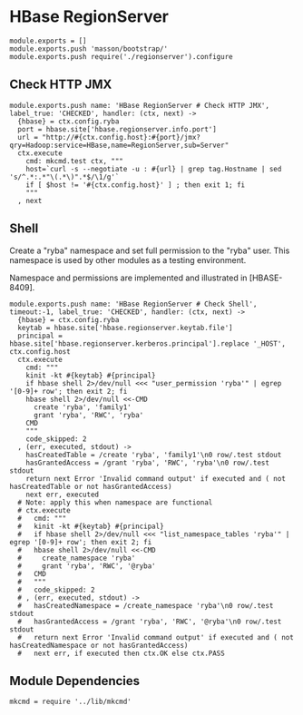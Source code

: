 
# HBase RegionServer

    module.exports = []
    module.exports.push 'masson/bootstrap/'
    module.exports.push require('./regionserver').configure

## Check HTTP JMX

    module.exports.push name: 'HBase RegionServer # Check HTTP JMX', label_true: 'CHECKED', handler: (ctx, next) ->
      {hbase} = ctx.config.ryba
      port = hbase.site['hbase.regionserver.info.port']
      url = "http://#{ctx.config.host}:#{port}/jmx?qry=Hadoop:service=HBase,name=RegionServer,sub=Server"
      ctx.execute
        cmd: mkcmd.test ctx, """
        host=`curl -s --negotiate -u : #{url} | grep tag.Hostname | sed 's/^.*:.*"\(.*\)".*$/\1/g'`      
        if [ $host != '#{ctx.config.host}' ] ; then exit 1; fi
        """
      , next

## Shell

Create a "ryba" namespace and set full permission to the "ryba" user. This
namespace is used by other modules as a testing environment.

Namespace and permissions are implemented and illustrated in [HBASE-8409].

    module.exports.push name: 'HBase RegionServer # Check Shell', timeout:-1, label_true: 'CHECKED', handler: (ctx, next) ->
      {hbase} = ctx.config.ryba
      keytab = hbase.site['hbase.regionserver.keytab.file']
      principal = hbase.site['hbase.regionserver.kerberos.principal'].replace '_HOST', ctx.config.host
      ctx.execute
        cmd: """
        kinit -kt #{keytab} #{principal}
        if hbase shell 2>/dev/null <<< "user_permission 'ryba'" | egrep '[0-9]+ row'; then exit 2; fi
        hbase shell 2>/dev/null <<-CMD
          create 'ryba', 'family1'
          grant 'ryba', 'RWC', 'ryba'
        CMD
        """
        code_skipped: 2
      , (err, executed, stdout) ->
        hasCreatedTable = /create 'ryba', 'family1'\n0 row/.test stdout
        hasGrantedAccess = /grant 'ryba', 'RWC', 'ryba'\n0 row/.test stdout
        return next Error 'Invalid command output' if executed and ( not hasCreatedTable or not hasGrantedAccess)
        next err, executed
      # Note: apply this when namespace are functional
      # ctx.execute
      #   cmd: """
      #   kinit -kt #{keytab} #{principal}
      #   if hbase shell 2>/dev/null <<< "list_namespace_tables 'ryba'" | egrep '[0-9]+ row'; then exit 2; fi
      #   hbase shell 2>/dev/null <<-CMD
      #     create_namespace 'ryba'
      #     grant 'ryba', 'RWC', '@ryba'
      #   CMD
      #   """
      #   code_skipped: 2
      # , (err, executed, stdout) ->
      #   hasCreatedNamespace = /create_namespace 'ryba'\n0 row/.test stdout
      #   hasGrantedAccess = /grant 'ryba', 'RWC', '@ryba'\n0 row/.test stdout
      #   return next Error 'Invalid command output' if executed and ( not hasCreatedNamespace or not hasGrantedAccess)
      #   next err, if executed then ctx.OK else ctx.PASS

## Module Dependencies

    mkcmd = require '../lib/mkcmd'
